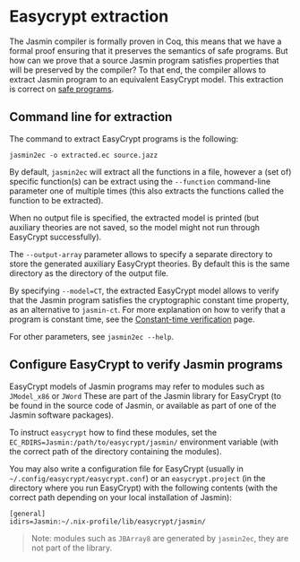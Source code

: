 # Easycrypt extraction

The Jasmin compiler is formally proven in Coq, this means that we have a formal proof ensuring that it preserves the semantics of safe programs. But how can we prove that a source Jasmin program satisfies properties that will be preserved by the compiler?
To that end, the compiler allows to extract Jasmin program to an equivalent EasyCrypt model. This extraction is correct on [safe programs](safety_checker).

## Command line for extraction

The command to extract EasyCrypt programs is the following: 

```
jasmin2ec -o extracted.ec source.jazz
```

By default, `jasmin2ec` will extract all the functions in a file, however a
(set of) specific function(s) can be extract using the `--function`
command-line parameter one of multiple times (this also extracts the functions
called the function to be extracted).

When no output file is specified, the extracted model is printed (but auxiliary
theories are not saved, so the model might not run through EasyCrypt
successfully).

The `--output-array` parameter allows to specify a separate directory to store
the generated auxiliary EasyCrypt theories. By default this is the same
directory as the directory of the output file.

By specifying `--model=CT`, the extracted EasyCrypt model allows to verify that
the Jasmin program satisfies the cryptographic constant time property, as an alternative to `jasmin-ct`.
For more explanation on how to verify that a program is constant time, see the [Constant-time verification](ct) page.

For other parameters, see `jasmin2ec --help`.

## Configure EasyCrypt to verify Jasmin programs

EasyCrypt models of Jasmin programs may refer to modules such as `JModel_x86`
or `JWord` These are part of the Jasmin library for EasyCrypt (to be found in
the source code of Jasmin, or available as part of one of the Jasmin software
packages).

To instruct `easycrypt` how to find these modules, set the
`EC_RDIRS=Jasmin:/path/to/easycrypt/jasmin/` environment variable (with the
correct path of the directory containing the modules).

You may also write a configuration file for EasyCrypt (usually in
`~/.config/easycrypt/easycrypt.conf`) or an `easycrypt.project` (in the
directory where you run EasyCrypt) with the following contents (with the
correct path depending on your local installation of Jasmin):
~~~
[general]
idirs=Jasmin:~/.nix-profile/lib/easycrypt/jasmin/
~~~

> Note: modules such as `JBArray8` are generated by `jasmin2ec`, they are not part of the library.

